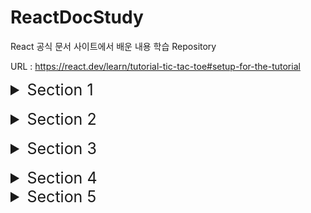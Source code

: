 # ReactDocStudy
React 공식 문서 사이트에서 배운 내용 학습 Repository

URL : https://react.dev/learn/tutorial-tic-tac-toe#setup-for-the-tutorial

<details>
  <summary style="font-size: 25px">Section 1</summary>
  
- React Component들은 일반 태그와 구분하기 위해 반드시 대문자로 시작해야 한다. 

  그렇지 않았을 경우, 다음과 같은 오류 발생
  ![Alt text](./img/image.png)

- React 태그는 한번에 하나의 Component를 반환해야 한다. 그렇지 않을 경우에는  태그로 \<div> 혹은 \<>태그로 감싸야 한다.

  \<> 태그로 감싼 경우, 반환될 때에는 <>를 제외한 나머지 태그들이 반환됨

<br>

- class 사용시 "className" attribute 사용

<br>

- js로부터 데이터를 태그로 전달할 때에는 {객체.property} / {변수}와 같은 형태로 전달

  css에 데이터를 전달하고 싶다면 style={{ key : value }}와 같은 형태로 전달하기 (style를 객체 형태로 전달하기 위함)

<br>

- 동일한 Type의 Sibling Component 사이에는 각각의 Component를 구별하기 위한 "Key" attribute가 필요

  없다면 오류 발생 및 index를 key로써 사용

  ![Alt text](./img/image-1.png)


  다음과 같이 Component를 연속적으로 선언할 때에는 오류 구문이 발생하지 않지만, 리스트 타입으로 Component를 매핑시키려 할 때 ({리스트}) 오류 발생

  또한, sibling 간에 unique하지 못한 값을 사용한다면 추후, update / delete 시 문제가 발생할 확률 👆

  Ex) index를 key로 사용하고 첫번째 Component를 삭제했을 때, re-render 되면서 두번째 컴포넌트의 값이 첫번째 컴포넌트의 값으로 올라가는 현상 발생 가능 

<br>

- Component들이 상태값을 갖게 하고 싶다면, React의 useState(상태의 초기값) 사용하기 
    ```
    function Comp(){
        ...
        const [변수, set변수이름] = useState(초기값);
        ...
    }
    ```
  여기서 변수는 Component가 상태값으로써 관리할 값이고, "set변수이름" 함수는 상태값을 update시킬 수 있는 함수

  "set변수이름"의 함수를 사용한다면 React는 해당 컴포넌트의 변경된 상태값을 가지고 re-render를 시작

  <br>


- 부모 Component에서 자식 Component로 전달하는 데이터를 props라고 지칭

  props는 데이터를 부모로부터 전달 받았을 때, {props key}의 형태로 값 / 함수를 매핑시킬 수 있다. 

  ```
    function Parent() {
      function handleOnClick(e){
        console.log('clicked!');
      }

      return (
        <div>
          <Child text="child" handleOnClick=handleOnClick>
        </div>
      )
    }

    function Child({text, handleOnClick}){
      return (
        <button onClick={handleOnClick}>{text}</button>
      );
    }
  ```

  부모 Component가 update되면, 본인 및 그 하위의 모든 자식 컴포넌트들이 re-render 된다. 

  -> [핵심] 
  
  🎉만약 2개 이상의 자식들로부터 데이터를 가져오거나 자식들끼리 상호작용하는 것을 원한다면, 그 자식들의 상위 Component인 부모 Component에 상태를 선언하고 내려주기 

  🎉설계시 sibling Component 사이에서 상호작용이 일어난다면, 각 state를 최소 부모 Component로 끌어올려서 관리

  <br>

  항상 최소한의 state를 Component에 놓으려고 노력해야 한다. 


<br>

- Project \<Tic Tac Toe> : 
    
    - Component: Game <- Board <- Square

    - [핵심] 🎉Game이 유일하게 statue를 가지는 Component -> 게임 데이터가 우측의 button과 좌측의 board간 연동을 위한 "최소 공통 부모"이기 때문 🎉

    - 부모에서 자식에게 Handler를 넘겨주고, 자식에서 handler를 부착하고 이벤트를 발생시키면 부모의 statue(상태값) 업데이트 

      -> 자동으로 자식들도 상태 업데이트
</details>

<br>

<details>
  <summary style="font-size: 25px">Section 2</summary>

  ### Your First Component
  - JSX문법을 활용할 때, Component의 이름의 첫글자가 소문자면 React는 HTML 태그로, 대문자면 React Component로 판단

  - nested 형태로 Component 생성 시, 버그 및 속도 하락 야기 => 따로따로 구현 필요

  - Component import 시 "imprt ~ from './test'"와 같은 형태로도 js 파일 import 가능.

    다만, ~ from './test.js'와 같이 확장자를 붙여주는 것이 native ES Modules에 적합\

  <br>

  ### Writing Markup with JSX
  - JSX와 React는 서로 별개의 기술. 각각은 따로 사용이 가능하다.

    JSX만을 사용하고 싶다면 babel 라이브러리 설치 필요

  - JSX 문법

    1. 하나의 Root Component가 반한되어야 한다.

        다음과 같이 여러개의 Component를 반환해야 하는 경우, 특정 Tag 혹은 <></>(Fragment) 태그로 감싸야 한다.

        ```
          <h1>title 1</h1>
          <h2>title 2</h2>
          ...

          -> 

          <>
            <h1>title 1</h1>
            <h2>title 2</h2>
          </>
        ```

        * <></> == \<Fragment>\</Fragment>

          Fragment는 아래의 코드와 같이 리스트를 반환할 때 key 지정을 위해 불필요하게 생성되는 Component 제거를 위해 사용
          ```
          function Blog() {
            return posts.map(post =>
              <Fragment key={post.id}>
                <PostTitle title={post.title} />
                <PostBody body={post.body} />
              </Fragment>
            );
          }
          ```

    2. 모든 Tag에는 닫힘 문구가 들어가야 한다.

    3. 대부분의 속성들이 Camelcase로 작성된다.

        기존의 class 속성 -> className


    기존의 HTML을 JSX 문법으로 전화시키기 위해서는 많은 시간 소요 

    -> https://transform.tools/html-to-jsx 사이트에서 바꾸기

  <br>

  ### Javascript in JSX with Culy Braces

  - JSX 안에서 {변수 / 값}를 사용해 가변적으로 데이터를 넣을 수 있다.

    주로 text / 속성 / Component를 넣는데 사용 (Tag에는 적용 X. Ex. <{tag}>Gregorio Y. Zara's To Do List</{tag}> ) 

  - JSX에서 inline으로 style 지정 시 { key: value } 형식으로 전달 필요 

    ![Alt text](./img/JSX_inline_CSS.png)

  - JSX 내부에서 값에 대한 모든 연산은 {} 안에서 이루어저야 한다. (속성 한정)

    ![Alt text](./img/JSX_operation.png)

    문자인 경우는 따로 따로 선언해서 사용 가능

    ![Alt text](./img/props_text.png)

  <br>

  ### Passing Props to a Component

  - 부모 Component에서 자식 Component로 데이터를 전달하는 방식은 props를 제외한고 존재 X

    전달 방식

    ![Alt text](./img/props.png)

  - desctructuring 문법을 사용하면 default parameter value 지정 가능

  

  - props로 객체의 모든 값들을 전달하고 싶다면 다음과 같이 사용 

    ![Alt text](./img/spread_props.png)

  - [핵심] 🎉아래와 같이 부모 자식간에 JSX 태그로 nested 되어 있다면 부모 Component 자식에 대한 값을 children 인자로 받을 수 있다. 

    ![Alt text](./img/nestedComp.png)    ![Alt text](./img/childrenProps.png)

    🎉 즉, 부모 Component는 상위 Component에 의해서 임의의 자식 Component를 가질 수 있다는 의미. 

  - [핵심] 🎉 리액트를 잘 설계하기 위해서는 Component의 재사용성과 예측 가능성에 초점을 두고 개발 필요

    그렇기 위해서, 자식 Component에서는 부모 Component로부터 받은 props를 절대 변경해서 사용하면 안된다.

    그렇다고 모든 데이터를 부모 Component에서 조작해야 한다는 의미는 X

    자식에서는 전달받은 props를 임의로 데이터를 cud하면 안되고 그 형태를 변형하는 것은 괜찮다. 

    ![Alt text](./img/handleProps.png)

  - props로 전달받은 데이터를 함수의 인자로 넣고 싶다면 {}를 사용하지 않기

<br>

### Conditional Rendering

- React Component에서 null을 반환하면 아무것도 랜더링 되지 않는다. (비추천방식)

- js에서 조건부 랜더링 방식

  1. { 조건식 ? comp1 : comp2 }

  2. { 조건식 && comp }

    js에서는 false에 대해서는 rendering 하지 않는다.

  3. 조건문을 사용하여 변수에 값 삽입 및 활용

<br>

### Rendering Lists

- Array에 저장된 Component들은 {}에 넣어서 한번에 매핑이 가능

  ``` 
    const list = {
      <div key={1}>test1</div>, 
      <div key={2}>test2</div>,
      <div key={3}>test3</div>
    };

    return (
      <div>{list}</div>
    );
  ```

- Array를 Comoponent로 전달하면 반드시 array의 요소들은 서로를 구분해줄 수 있는 key를 가져야 한다.

  이 key는 Component의 이동, 삽입, 삭제에 중요하게 작용 

  Tip. uuid 사용하기

  (자세한 내용은 Section2 내용에서 직접 해보기)

- key의 규칙

  1. key는 sibling 간에 unique해야 한다. (다른 배열 요소들의 key와는 같아도 됨)

  2. key는 한번 할당되면 불변해야 한다. 

      -> re-rendering 시 key를 재생성하면 안된다.

<br>

### Keeping Components Pure

- Pure Function의 조건

  1. 자신의 내부 로직에 대해서만 영향력을 끼치며 함수 호출 전의 변수 및 객체에는 영향을 주지 않는다.

  2. 같은 parameter를 넣었을 때, 같은 result가 도출된다. 

- React는 모든 Component가 pure function으로 구성되어 있다는 가정하에 설계됨 

- React의 Strict Mode는 Component를 만드는 함수를 2번씩 호출

  2개의 결과가 같다면 해당 요소는 pure function으로 판단

  Strict mode를 적용하려면 root Component를 <React.StrictMode>로 감싸주면 된다. 

- Event handler는 Component가 rendering될 때 작동하지 않기 때문에, pure할 필요 x

  만약 적절한 event를 찾지 못했다면 최후의 방법으로 useEffect를 활용해야 한다. 

- React가 purity를 핵심 특징으로 생각하는 이유

  1. Memo를 사용하여 같은 input이 들어온 경우, Component rendering을 생략 가능

  2. side effect가 없기 때문에, deep Component tree를 rendering 하는 중간에 다시 재빠르게 다시 rendering 가능
  (이전에 존재하던 값들에 영향을 주지 않기 때문 )

  <br/>


### Your UI as a Tree

- Render tree는 Component간에 관계를 나타낸다. 

- Dependency tree는 각 모듈이 어떤 모듈을 import 중인지 나타내는 지도

</details>

<br>

<details>
  <summary style="font-size: 25px">Section 3</summary>

### Responsding to Events

- event handler이름은 관습적으로 "handle + 이벤트 이름"을 가진다.

  Ex) handleStartBtnClick

- \<div> / \<button> 과 같은 primitive HTML 태그들이 아닌 React Component에 대해서 handler를 붙일 경우, 관습적으로 "on + 이름(첫글자 대문자)"의 형태로 써준다.

- onScroll 이벤트를 제외한 모든 이벤트는 event propagation이 진행된다. (최초 발생 Component부터 상위 Component까지 이벤트가 전파되는 기능)

  onScroll은 해당 Component에서만 발생

- 만약 event를 capture하고 싶다면 상위 컴포넌트들에 onClickCapture과 같은 형식으로 handler 지정

  (event 발생 순서: capture -> event handler(실제) -> event handler(상위) )

- rendering 함수와는 다르게 event handler 함수는 pure할 필요가 없기 때문에 변수의 값 변경과 같은 변화를 주기 용이 

<br />

### State: A Component's Memory

- Component 내부에 선언된 local 지역변수는 Component가 render 됐을 때 초기화 되고, 값이 변경되어도 re-render 되지 않는다. 

  이 문제를 해결할 수 있는 방법 => useState

- useStatue 사용법

  useState(초깃값): Component의 상태값 선언

  반환값의 첫번째 요소는 상태값을 담을 변수, 두번째 요소는 상태값을 업데이트할 수 있는 setter 함수

  ```
    function Comp () {
      const [data, setData] = useState(0);
    }
  ```

  setter 함수를 통해 값이 업데이트되면 해당 Component는 자동으로 re-render

- Hook: useEffect와 같이 use로 시작하는 React에서 제공해주는 함수

  hook은 반드신 Component나 custom hook의 최상단에 선언되어야 한다.

  조건문이나 반복문에서 선언한다면 오류 발생

- Component 내부에서 원하는 만큼의 state을 선언 가능

  만약 동일한 성격의 여러 statue가 따로 선언되었다면 하나로 묶어서 관리하는 것이 효과적

- state를 가진 Component를 여러개 선언했다면, 각각의 Component는 각자만의 state를 가진다.(독립적)

- 내부적으로 state가 관리되는 방법

  1. 각 Component마다 state pair를 array 형태로 소유

  2. useState를 사용할때마다 다음 차례의 state를 반환해주고 state 내부 index를 하나 증가

  * 이 문법이 가능한 이유는 위에서 설명했듯이 Hook은 Component의 최상단에 선언되어야 한다는 조건으로 인해 항상 동일한 순서로 hook이 호출되기 때문

  참고: https://medium.com/@ryardley/react-hooks-not-magic-just-arrays-cd4f1857236e


<br />

### Render and Commit

- React에서 UI에 Component가 적용되는 프로세스

  1. render를 작동시킨다.

      - render가 trigger되는 조건

        (1) 최초 render 시

          - createRoot 함수가 호출되면서 해당 및 그 하위의 모든 Component의 render 함수 작동

        (2) state 값 update 시 (setter 함수 이용시에만!)

  2. Component를 render한다.

      render가 trigger된 후, React는 Component에게 어떤 형태를 화면에 그릴 것인지 요청

      최초에는 root Component부터 render가 실행되지만 이후에는 render가 trigger된 Component부터 render 실행

      -> Component(1)의 반환값이 이전과 다르다면, 달라진 Component(2)에 대해서 다시 render 실행
      -> Component(2)의 반환값이 이전과 다르다면, 달라진 Component(3)에 대해서 다시 render 실행
      -> ... (재귀적으로 실행)

      * 만약 state가 update된 Component가 React Virtual DOM tree의 상단에 위치한다면 성능 하락 야기 
      -> 최적화 필요

  3. DOM에 rendering한 Component를 반영한다.

    - 최초시, 생성한 모든 DOM node들을 appendChild()를 통해 붙이기

    - re-render시, 달라진 부분만 실제 DOM에 re-render

      -> 효율성 up!

<br/>


### State as a Snapshot

- state의 setter는 현재의 state를 다음 render에 적용할 수 있는 값으로 변경할 뿐이다. 

  [핵심] 🎉 현재 진행되는 render에서 여러번의 state의 setter 호출은 마지막의 setter만 state에 영향을 준다.

  ![alt text](./img/call%20state%20setter%20multiple.png)

  다음과 같이 state setter를 동시에 여러번 호출해도 count는 하나씩만 증가

  ![alt text](./img/call%20state%20setter%20multiple%202.png)

  위 사진처럼 setter가 배치되었을 때 button을 누르면 number는 2씩 증가

- 한번의 render 중에는 state값은 setter를 호출하더라도 절대 변경되지 않는다. (snapshot)

  단지 다음번의 render에 대한 state값이 변경될 뿐이다.

  ![alt text](./img/call%20state%20setter%20async.png)

  비동기적으로 render가 화면에 반영한 후 state를 호출하더라도, 해당 render가 진행됐을 때의 state 값으로 render 진행

  <br/>

### Queueing a Series of State Updates

- render 시 state 값이 고정되는 이유는 state 값을 update 동작은 state의 setter가 모두 호출된 후에 실행되기 때문

   => 이런한 형태의 동작 : Batching

  Batching은 안전한 상태에서만 진행된다.

  안전한 상태의 예시) 버튼의 첫번째 클릭이 form을 disable 시키면 두번째 버튼의 클릭은 다시 제출되지 않는다. 

- 만약 render 시 stter를 통한 state 값의 변경을 원한다면 setter의 인자로 값을 변경하는 함수 전달하기 

  ![alt text](./img/changeStateAtSameRender.png)

  setter에 인자로 전달된 함수: updater function

  작동 원리

    1. event handler(setter)가 모두 호출된 후 updater function이 실행되도록 queue에 저장됨

    2. 다음 render 시, queue에 저장된 모든 updater function이 실행되고 최종적으로 update된 state 값을 useState의 반환값으로 전달

  - queue에 전달된 처리 로직 중 update func는 기존의 update가 진행중이던 state의 값을 이어받아 update를 진행하지만, 단순 replace with value 로직은 이전의 update되고 있던 state 값을 무시하고 state에 새로운 값 할당 

  2가지 예시

  - 예시1

    ![alt text](./img/updateFuncEx1.png)

    버튼을 눌렀을 때: number += 6;

    render 시 state 업데이트 과정

    ![alt text](./img/updateFuncEx1Process.png)

  - 예시2

    ![alt text](./img/updateFuncEx2.png)

    버튼을 눌렀을 때: number = 42;

    render 시 state 업데이트 과정

    ![alt text](./img/updateFuncEx2Process.png)



</details>

<br>

<details>
  <summary style="font-size: 25px">Section 4</summary>
</details>

<details>
  <summary style="font-size: 25px">Section 5</summary>
</details>